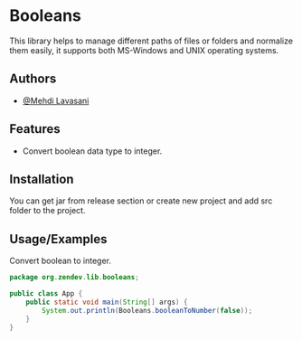 # Booleans

This library helps to manage different paths of files or folders and normalize them easily, it supports both MS-Windows and UNIX operating systems.

## Authors

- [@Mehdi Lavasani](https://github.com/zendevMehdi)


## Features

- Convert boolean data type to integer.

## Installation

You can get jar from release section or create new project and add src folder to the project.


## Usage/Examples

Convert boolean to integer.

```java
package org.zendev.lib.booleans;

public class App {
    public static void main(String[] args) {
        System.out.println(Booleans.booleanToNumber(false));
    }
}
```

